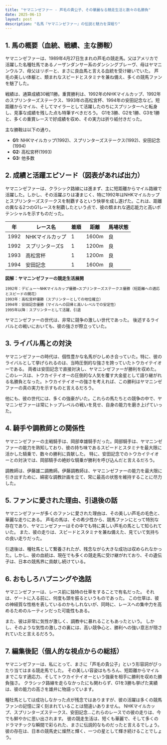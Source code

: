 ```yaml
---
title: "ヤマニンゼファー - 芦毛の貴公子、その華麗なる競走生活と数々の名勝負"
date: 2025-06-13
layout: post
description: "名馬『ヤマニンゼファー』の伝説と魅力を深堀り"
---
```


## 1. 馬の概要（血統、戦績、主な勝鞍）

ヤマニンゼファーは、1989年4月27日生まれの芦毛の競走馬。父はアメリカで活躍した名種牡馬であるノーザンダンサー系のダンシングブレーヴ、母はヤマニンウルフ、母父はリボーと、まさに良血馬と言える血統を受け継いでいた。  芦毛の美しい体躯と、類まれなスピードとスタミナを兼ね備え、多くの競馬ファンを魅了した。

戦績は、通算成績30戦11勝。重賞勝利は、1992年のNHKマイルカップ、1992年のスプリンターズステークス、1993年の高松宮杯、1994年の安田記念など。短距離からマイル、そしてマイラーとして活躍したのちにスプリンターへと転身し、見事な成績を残した点も特筆すべきだろう。  G1を3勝、G2を1勝、G3を1勝と、多くの重賞レースで好成績を収め、その実力は折り紙付きだった。

主な勝鞍は以下の通り。

* **G1:** NHKマイルカップ(1992)、スプリンターズステークス(1992)、安田記念(1994)
* **G2:** 高松宮杯(1993)
* **G3:**  他多数


## 2. 成績と活躍エピソード（図表があれば出力）

ヤマニンゼファーは、クラシック路線には進まず、主に短距離からマイル路線で活躍した。しかし、その活躍ぶりは凄まじく、特に1992年はNHKマイルカップとスプリンターズステークスを制覇するという快挙を成し遂げた。これは、距離の異なる2つのG1レースを制覇したという点で、彼の類まれな適応能力と高いポテンシャルを示すものだった。

| 年 | レース名           | 着順 | 距離 | 馬場状態 |
|---|--------------------|-----|-----|-------|
| 1992 | NHKマイルカップ    | 1   | 1600m | 良     |
| 1992 | スプリンターズS   | 1   | 1200m | 良     |
| 1993 | 高松宮杯         | 1   | 1200m | 良     |
| 1994 | 安田記念         | 1   | 1600m | 良     |


**図解：ヤマニンゼファーの競走生活展開**

```
1992年：デビュー～NHKマイルカップ優勝→スプリンターズステークス優勝（短距離への適応とスピードの開花）
1993年：高松宮杯優勝（スプリンターとしての地位確立）
1994年：安田記念優勝（マイルへの回帰と高いレベルでの安定性）
1995年以降：スプリンターとして活躍、引退
```

ヤマニンゼファーの世代は、非常に競争の激しい世代であった。  後述するライバルとの戦いにおいても、彼の強さが際立っていた。


## 3. ライバル馬との対決

ヤマニンゼファーの時代は、個性豊かな名馬がひしめき合っていた。特に、彼のライバルとして挙げられるのは、当時圧倒的な強さを誇っていたトウカイテイオーである。  両者は安田記念で直接対決し、ヤマニンゼファーが勝利を収めた。このレースは、トウカイテイオーの圧倒的な人気を覆す大金星として語り継がれる名勝負となった。トウカイテイオーの強さを考えれば、この勝利はヤマニンゼファーの真の実力を示すものと言えるだろう。

他にも、彼の世代には、多くの強豪がいた。これらの馬たちとの競争の中で、ヤマニンゼファーは常にトップレベルの戦いを見せ、自身の能力を磨き上げていった。


## 4. 騎手や調教師との関係性

ヤマニンゼファーの主戦騎手は、岡部幸雄騎手だった。岡部騎手は、ヤマニンゼファーの能力を熟知しており、彼の持ち味であるスピードとスタミナを最大限に活かした騎乗で、数々の勝利に貢献した。  特に、安田記念でのトウカイテイオーとの対決では、岡部騎手の絶妙な騎乗が勝利を呼び込んだと言えるだろう。

調教師は、伊藤雄二調教師。伊藤調教師は、ヤマニンゼファーの能力を最大限に引き出すために、綿密な調教計画を立て、常に最高の状態を維持することに尽力した。


## 5. ファンに愛された理由、引退後の話

ヤマニンゼファーが多くのファンに愛された理由は、その美しい芦毛の毛色と、華麗な走りにある。  芦毛の馬は、その希少性から、競馬ファンにとって特別な存在であり、ヤマニンゼファーはその中でも特に美しい芦毛の馬として知られていた。  また、彼の走りは、スピードとスタミナを兼ね備えた、見ていて気持ちの良い走りだった。

引退後は、種牡馬として繋養されたが、残念ながら大きな成功は収められなかった。しかし、彼の血統は、現在でも多くの競走馬に受け継がれており、その遺伝子は、日本の競馬界に貢献し続けている。


## 6. おもしろハプニングや逸話

ヤマニンゼファーは、レース前に独特の仕草をすることで有名だった。  それは、ゲートに入る前に、何度も頭を振るというものであった。  この仕草は、彼の神経質な性格を表しているのかもしれないが、同時に、レースへの集中力を高めるためのルーティンだった可能性もある。

また、彼は非常に気性が激しく、調教中に暴れることもあったという。  しかし、そのような気性の激しさの裏には、高い競争心と、勝利への強い意志が隠されていたと言えるだろう。


## 7. 編集後記（個人的な視点からの総括）

ヤマニンゼファーは、私にとって、まさに「芦毛の貴公子」という形容詞がぴったり当てはまる競走馬でした。  その美しい容姿はもちろん、短距離からマイルまでこなす適応力、そしてトウカイテイオーという強豪を相手に勝利を収めた勝負強さ。  クラシック路線を走らなかったにも関わらず、G1を3勝も挙げた実績は、彼の能力の高さを雄弁に物語っています。

種牡馬としては成功しなかった点が残念ではありますが、彼の活躍は多くの競馬ファンの記憶に深く刻まれていることは間違いありません。  NHKマイルカップ、スプリンターズステークス、安田記念…これらのレースでの彼の走りは、今でも鮮やかに思い出されます。  彼の競走生活は、短くも華麗で、そして多くのドラマチックな瞬間で彩られた、まさに伝説的なものだったと言えるでしょう。  彼の存在は、日本の競馬史に燦然と輝く、一つの星として輝き続けることでしょう。
